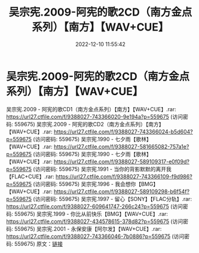 ﻿---
title: 吴宗宪.2009-阿宪的歌2CD（南方金点系列）【南方】【WAV+CUE】
date: 2022-12-10 11:55:42
categories: WAV车载音乐、镜像
tags: 华语中文
---
# 吴宗宪.2009-阿宪的歌2CD（南方金点系列）【南方】【WAV+CUE】

吴宗宪.2009 -
阿宪的歌CD1（南方金点系列）【南方】【WAV+CUE】.rar: https://url27.ctfile.com/f/9388027-743366020-9e194a?p=559675
(访问密码: 559675)
吴宗宪.2009 - 阿宪的歌CD2（南方金点系列）【南方】【WAV+CUE】.rar: https://url27.ctfile.com/f/9388027-743366024-b5d604?p=559675
(访问密码: 559675)
吴宗宪.1990 - 七夕雨【歌林】【WAV+CUE】.rar: https://url27.ctfile.com/f/9388027-581665082-757a1e?p=559675
(访问密码: 559675)
吴宗宪.1990 - 七夕雨【歌林】【WAV+CUE】.rar: https://url27.ctfile.com/f/9388027-589109317-e0f09d?p=559675
(访问密码: 559675)
吴宗宪.1991 - 当你的背影默默的离开我【FLAC+CUE】.rar: https://url27.ctfile.com/f/9388027-743366109-f9d986?p=559675
(访问密码: 559675)
吴宗宪.1996 - 我会想你【BMG】【WAV+CUE】.rar: https://url27.ctfile.com/f/9388027-589109298-b6f54f?p=559675
(访问密码: 559675)
吴宗宪.1997 - 留心【SONY】【FLAC分轨】.rar: https://url27.ctfile.com/f/9388027-609641747-266c24?p=559675
(访问密码: 559675)
吴宗宪.1999 - 你比从前快乐【BMG】【WAV+CUE】.rar: https://url27.ctfile.com/f/9388027-434578615-378d82?p=559675
(访问密码: 559675)
吴宗宪.2001 - 永保安康【阿尔发】【WAV+CUE】.rar: https://url27.ctfile.com/f/9388027-743366046-7b0886?p=559675
(访问密码: 559675)
原文：[链接](https://blog.sina.com.cn/s/blog_1647c7e76010310jd.html)